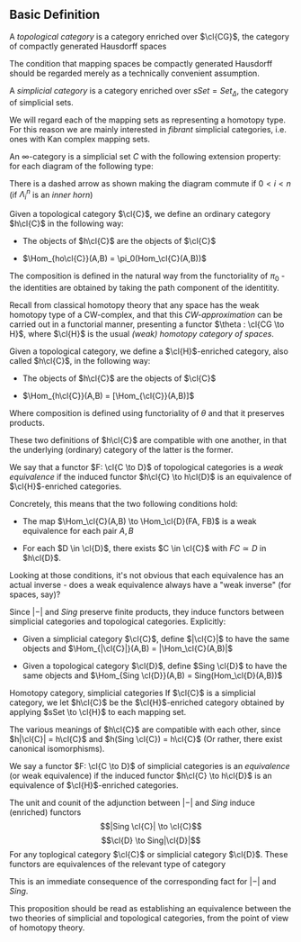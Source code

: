 Basic Definition
----------------

A *topological category* is a category enriched over $\cl{CG}$, the
category of compactly generated Hausdorff spaces

The condition that mapping spaces be compactly generated Hausdorff
should be regarded merely as a technically convenient assumption.

A *simplicial category* is a category enriched over $sSet = Set_\Delta$,
the category of simplicial sets.

We will regard each of the mapping sets as representing a homotopy type.
For this reason we are mainly interested in *fibrant* simplicial
categories, i.e. ones with Kan complex mapping sets.

An $\infty$-category is a simplicial set $C$ with the following
extension property: for each diagram of the following type:

There is a dashed arrow as shown making the diagram commute if
$0 < i < n$ (if $\Lambda^n_i$ is an *inner horn*)

Given a topological category $\cl{C}$, we define an ordinary category
$h\cl{C}$ in the following way:

-   The objects of $h\cl{C}$ are the objects of $\cl{C}$

-   $\Hom_{ho\cl{C}}(A,B) = \pi_0(Hom_\cl{C}(A,B))$

The composition is defined in the natural way from the functoriality of
$\pi_0$ - the identities are obtained by taking the path component of
the identitity.

Recall from classical homotopy theory that any space has the weak
homotopy type of a CW-complex, and that this *CW-approximation* can be
carried out in a functorial manner, presenting a functor
$\theta : \cl{CG \to H}$, where $\cl{H}$ is the usual *(weak) homotopy
category of spaces*.

Given a topological category, we define a $\cl{H}$-enriched category,
also called $h\cl{C}$, in the following way:

-   The objects of $h\cl{C}$ are the objects of $\cl{C}$

-   $\Hom_{h\cl{C}}(A,B) = [\Hom_{\cl{C}}(A,B)]$

Where composition is defined using functoriality of $\theta$ and that it
preserves products.

These two definitions of $h\cl{C}$ are compatible with one another, in
that the underlying (ordinary) category of the latter is the former.

We say that a functor $F: \cl{C \to D}$ of topological categories is a
*weak equivalence* if the induced functor $h\cl{C} \to h\cl{D}$ is an
equivalence of $\cl{H}$-enriched categories.

Concretely, this means that the two following conditions hold:

-   The map $\Hom_\cl{C}(A,B) \to \Hom_\cl{D}(FA, FB)$ is a weak
    equivalence for each pair $A,B$

-   For each $D \in \cl{D}$, there exists $C \in \cl{C}$ with
    $FC \simeq D$ in $h\cl{D}$.

Looking at those conditions, it's not obvious that each equivalence has
an actual inverse - does a weak equivalence always have a "weak inverse"
(for spaces, say)?

Since $|-|$ and $Sing$ preserve finite products, they induce functors
between simplicial categories and topological categories. Explicitly:

-   Given a simplicial category $\cl{C}$, define $|\cl{C}|$ to have the
    same objects and $\Hom_{|\cl{C}|}(A,B) = |\Hom_\cl{C}(A,B)|$

-   Given a topological category $\cl{D}$, define $Sing \cl{D}$ to have
    the same objects and
    $\Hom_{Sing \cl{D}}(A,B) = Sing(Hom_\cl{D}(A,B))$

Homotopy category, simplicial categories If $\cl{C}$ is a simplicial
category, we let $h\cl{C}$ be the $\cl{H}$-enriched category obtained by
applying $sSet \to \cl{H}$ to each mapping set.

The various meanings of $h\cl{C}$ are compatible with each other, since
$h|\cl{C}| = h\cl{C}$ and $h(Sing \cl{C}) = h\cl{C}$ (Or rather, there
exist canonical isomorphisms).

We say a functor $F: \cl{C \to D}$ of simplicial categories is an
*equivalence* (or weak equivalence) if the induced functor
$h\cl{C} \to h\cl{D}$ is an equivalence of $\cl{H}$-enriched categories.

The unit and counit of the adjunction between $|-|$ and $Sing$ induce
(enriched) functors $$|Sing \cl{C}| \to \cl{C}$$
$$\cl{D} \to Sing|\cl{D}|$$ For any toplogical category $\cl{C}$ or
simplicial category $\cl{D}$. These functors are equivalences of the
relevant type of category

This is an immediate consequence of the corresponding fact for $|-|$ and
$Sing$.

This proposition should be read as establishing an equivalence between
the two theories of simplicial and topological categories, from the
point of view of homotopy theory.
